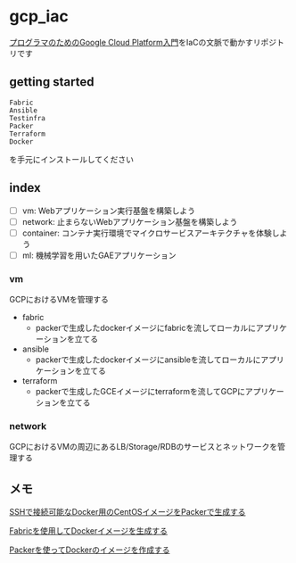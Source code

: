 # gcp_iac

[プログラマのためのGoogle Cloud Platform入門](http://amzn.asia/d/iL2s3mw)をIaCの文脈で動かすリポジトリです

## getting started

```
Fabric
Ansible
Testinfra
Packer
Terraform
Docker
```

を手元にインストールしてください

## index

- [ ] vm: Webアプリケーション実行基盤を構築しよう
- [ ] network: 止まらないWebアプリケーション基盤を構築しよう
- [ ] container: コンテナ実行環境でマイクロサービスアーキテクチャを体験しよう
- [ ] ml: 機械学習を用いたGAEアプリケーション

### vm

GCPにおけるVMを管理する

- fabric
  - packerで生成したdockerイメージにfabricを流してローカルにアプリケーションを立てる
- ansible
  - packerで生成したdockerイメージにansibleを流してローカルにアプリケーションを立てる
- terraform
  - packerで生成したGCEイメージにterraformを流してGCPにアプリケーションを立てる

### network

GCPにおけるVMの周辺にあるLB/Storage/RDBのサービスとネットワークを管理する

## メモ

[SSHで接続可能なDocker用のCentOSイメージをPackerで生成する](https://qiita.com/ikuyamada/items/9cce2fa28b17c8d794e3)

[Fabricを使用してDockerイメージを生成する](https://qiita.com/ikuyamada/items/03e7677c596678d300d9)

[Packerを使ってDockerのイメージを作成する](https://qiita.com/hirohero/items/9d306c0ff6b2b6a58f7a)
